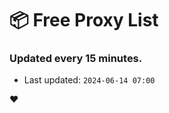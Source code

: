 # :package: Free Proxy List
### Updated every 15 minutes.

- Last updated: `2024-06-14 07:00`

:heart:
